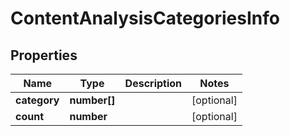 # ContentAnalysisCategoriesInfo

## Properties

| Name | Type | Description | Notes |
|------------ | ------------- | ------------- | -------------|
**category** | **number[]** |  |[optional]|
**count** | **number** |  |[optional]|